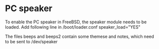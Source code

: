 PC speaker
==============

To enable the PC speaker in FreeBSD, the speaker module needs to be loaded. Add following line in /boot/loader.conf
speaker_load="YES"

The files beeps and beeps2 contain some themese and notes, which need to be sent to /dev/speaker
